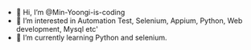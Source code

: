 - 👋 Hi, I’m @Min-Yoongi-is-coding
- 👀 I’m interested in Automation Test, Selenium, Appium, Python, Web development, Mysql etc'
- 🌱 I’m currently learning Python and selenium.

<!---
Min-Yoongi-is-coding/Min-Yoongi-is-coding is a ✨ special ✨ repository because its `README.md` (this file) appears on your GitHub profile.
You can click the Preview link to take a look at your changes.
--->
